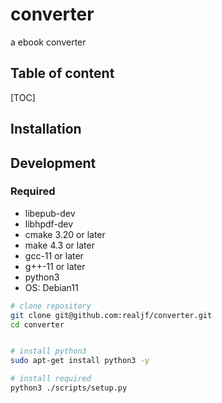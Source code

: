 # converter
a ebook converter

## Table of content
[TOC]


## Installation


## Development
### Required
- libepub-dev
- libhpdf-dev
- cmake 3.20 or later
- make 4.3 or later
- gcc-11 or later
- g++-11 or later
- python3
- OS: Debian11
  
```sh
# clone repository
git clone git@github.com:realjf/converter.git
cd converter


# install python3
sudo apt-get install python3 -y

# install required
python3 ./scripts/setup.py


```




